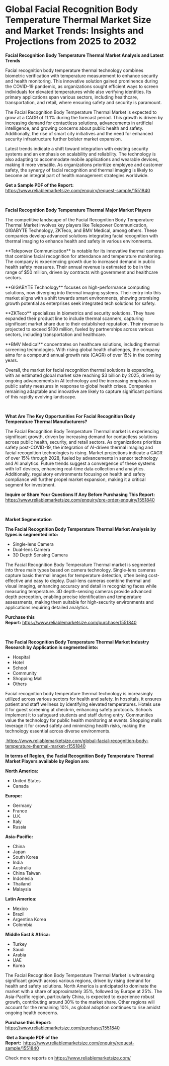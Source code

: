 <p><h1>Global Facial Recognition Body Temperature Thermal Market Size and Market Trends: Insights and Projections from 2025 to 2032</h1></p><p><strong>Facial Recognition Body Temperature Thermal Market Analysis and Latest Trends</strong></p>
<p><p>Facial recognition body temperature thermal technology combines biometric verification with temperature measurement to enhance security and health monitoring. This innovative solution gained prominence during the COVID-19 pandemic, as organizations sought efficient ways to screen individuals for elevated temperatures while also verifying identities. Its primary applications span various sectors, including healthcare, transportation, and retail, where ensuring safety and security is paramount.</p><p>The Facial Recognition Body Temperature Thermal Market is expected to grow at a CAGR of 11.1% during the forecast period. This growth is driven by increasing demand for contactless solutions, advancements in artificial intelligence, and growing concerns about public health and safety. Additionally, the rise of smart city initiatives and the need for enhanced security infrastructure further bolster market expansion.</p><p>Latest trends indicate a shift toward integration with existing security systems and an emphasis on scalability and reliability. The technology is also adapting to accommodate mobile applications and wearable devices, making it more versatile. As organizations prioritize employee and customer safety, the synergy of facial recognition and thermal imaging is likely to become an integral part of health management strategies worldwide.</p></p>
<p><strong>Get a Sample PDF of the Report:&nbsp;</strong> <a href="https://www.reliablemarketsize.com/enquiry/request-sample/1551840?utm_campaign=3528&utm_medium=2&utm_source=Github&utm_content=ia&utm_term=05042025&utm_id=facial-recognition-body-temperature-thermal">https://www.reliablemarketsize.com/enquiry/request-sample/1551840</a></p>
<p>&nbsp;</p>
<p><strong>Facial Recognition Body Temperature Thermal Major Market Players</strong></p>
<p><p>The competitive landscape of the Facial Recognition Body Temperature Thermal Market involves key players like Telepower Communication, GIGABYTE Technology, ZKTeco, and BMV Medical, among others. These companies develop advanced solutions integrating facial recognition with thermal imaging to enhance health and safety in various environments.</p><p>**Telepower Communication** is notable for its innovative thermal cameras that combine facial recognition for attendance and temperature monitoring. The company is experiencing growth due to increased demand in public health safety measures. Their annual revenue is estimated to be in the range of $50 million, driven by contracts with government and healthcare sectors.</p><p>**GIGABYTE Technology** focuses on high-performance computing solutions, now diverging into thermal imaging systems. Their entry into this market aligns with a shift towards smart environments, showing promising growth potential as enterprises seek integrated tech solutions for safety.</p><p>**ZKTeco** specializes in biometrics and security solutions. They have expanded their product line to include thermal scanners, capturing significant market share due to their established reputation. Their revenue is projected to exceed $100 million, fueled by partnerships across various sectors, including transportation and healthcare.</p><p>**BMV Medical** concentrates on healthcare solutions, including thermal screening technologies. With rising global health challenges, the company aims for a compound annual growth rate (CAGR) of over 15% in the coming years.</p><p>Overall, the market for facial recognition thermal solutions is expanding, with an estimated global market size reaching $3 billion by 2025, driven by ongoing advancements in AI technology and the increasing emphasis on public safety measures in response to global health crises. Companies remaining adaptable and innovative are likely to capture significant portions of this rapidly evolving landscape.</p></p>
<p>&nbsp;</p>
<p><strong>What Are The Key Opportunities For Facial Recognition Body Temperature Thermal Manufacturers?</strong></p>
<p><p>The Facial Recognition Body Temperature Thermal market is experiencing significant growth, driven by increasing demand for contactless solutions across public health, security, and retail sectors. As organizations prioritize safety post-COVID-19, the integration of AI-driven thermal imaging and facial recognition technologies is rising. Market projections indicate a CAGR of over 15% through 2028, fueled by advancements in sensor technology and AI analytics. Future trends suggest a convergence of these systems with IoT devices, enhancing real-time data collection and analytics. Additionally, regulatory environments focusing on health and safety compliance will further propel market expansion, making it a critical segment for investment.</p></p>
<p><strong>Inquire or Share Your Questions If Any Before Purchasing This Report:</strong> <a href="https://www.reliablemarketsize.com/enquiry/pre-order-enquiry/1551840?utm_campaign=3528&utm_medium=2&utm_source=Github&utm_content=ia&utm_term=05042025&utm_id=facial-recognition-body-temperature-thermal">https://www.reliablemarketsize.com/enquiry/pre-order-enquiry/1551840</a></p>
<p>&nbsp;</p>
<p><strong>Market Segmentation</strong></p>
<p><strong>The Facial Recognition Body Temperature Thermal Market Analysis by types is segmented into:</strong></p>
<p><ul><li>Single-lens Camera</li><li>Dual-lens Camera</li><li>3D Depth Sensing Camera</li></ul></p>
<p><p>The Facial Recognition Body Temperature Thermal market is segmented into three main types based on camera technology. Single-lens cameras capture basic thermal images for temperature detection, often being cost-effective and easy to deploy. Dual-lens cameras combine thermal and visual imaging, enhancing accuracy and detail in recognizing faces while measuring temperature. 3D depth-sensing cameras provide advanced depth perception, enabling precise identification and temperature assessments, making them suitable for high-security environments and applications requiring detailed analytics.</p></p>
<p><strong>Purchase this Report:&nbsp;</strong><a href="https://www.reliablemarketsize.com/purchase/1551840?utm_campaign=3528&utm_medium=2&utm_source=Github&utm_content=ia&utm_term=05042025&utm_id=facial-recognition-body-temperature-thermal">https://www.reliablemarketsize.com/purchase/1551840</a></p>
<p>&nbsp;</p>
<p><strong>The Facial Recognition Body Temperature Thermal Market Industry Research by Application is segmented into:</strong></p>
<p><ul><li>Hospital</li><li>Hotel</li><li>School</li><li>Community</li><li>Shopping Mall</li><li>Others</li></ul></p>
<p><p>Facial recognition body temperature thermal technology is increasingly utilized across various sectors for health and safety. In hospitals, it ensures patient and staff wellness by identifying elevated temperatures. Hotels use it for guest screening at check-in, enhancing safety protocols. Schools implement it to safeguard students and staff during entry. Communities value the technology for public health monitoring at events. Shopping malls leverage it for crowd safety and minimizing health risks, making the technology essential across diverse environments.</p></p>
<p><a href="https://www.reliablemarketsize.com/global-facial-recognition-body-temperature-thermal-market-r1551840?utm_campaign=3528&utm_medium=2&utm_source=Github&utm_content=ia&utm_term=05042025&utm_id=facial-recognition-body-temperature-thermal">&nbsp;https://www.reliablemarketsize.com/global-facial-recognition-body-temperature-thermal-market-r1551840</a></p>
<p><strong>In terms of Region, the Facial Recognition Body Temperature Thermal Market Players available by Region are:</strong></p>
<p>
    <p> <strong> North America: </strong>
        <ul>
            <li>United States</li>
            <li>Canada</li>
        </ul>
        </p> 
    <p> <strong> Europe: </strong>
        <ul>
            <li>Germany</li>
            <li>France</li>
            <li>U.K.</li>
            <li>Italy</li>
            <li>Russia</li>
        </ul>
        </p> 
    <p> <strong> Asia-Pacific: </strong>
        <ul>
            <li>China</li>
            <li>Japan</li>
            <li>South Korea</li>
            <li>India</li>
            <li>Australia</li>
            <li>China Taiwan</li>
            <li>Indonesia</li>
            <li>Thailand</li>
            <li>Malaysia</li>
        </ul>
        </p> 
    <p> <strong> Latin America: </strong>
        <ul>
            <li>Mexico</li>
            <li>Brazil</li>
            <li>Argentina Korea</li>
            <li>Colombia</li>
        </ul>
        </p> 
    <p> <strong> Middle East & Africa: </strong>
        <ul>
            <li>Turkey</li>
            <li>Saudi</li>
            <li>Arabia</li>
            <li>UAE</li>
            <li>Korea</li>
        </ul>
    </p>
    </p>
<p><p>The Facial Recognition Body Temperature Thermal Market is witnessing significant growth across various regions, driven by rising demand for health and safety solutions. North America is anticipated to dominate the market with a share of approximately 35%, followed by Europe at 25%. The Asia-Pacific region, particularly China, is expected to experience robust growth, contributing around 30% to the market share. Other regions will account for the remaining 10%, as global adoption continues to rise amidst ongoing health concerns.</p></p>
<p><strong>Purchase this Report: </strong><a href="https://www.reliablemarketsize.com/purchase/1551840?utm_campaign=3528&utm_medium=2&utm_source=Github&utm_content=ia&utm_term=05042025&utm_id=facial-recognition-body-temperature-thermal">https://www.reliablemarketsize.com/purchase/1551840</a></p>
<p>&nbsp;<strong>Get a Sample PDF of the Report:&nbsp;&nbsp;</strong><a href="https://www.reliablemarketsize.com/enquiry/request-sample/1551840?utm_campaign=3528&utm_medium=2&utm_source=Github&utm_content=ia&utm_term=05042025&utm_id=facial-recognition-body-temperature-thermal">https://www.reliablemarketsize.com/enquiry/request-sample/1551840</a></p>
<p><strong></strong></p>
<p>Check more reports on <a href="https://www.reliablemarketsize.com/?utm_campaign=3528&utm_medium=2&utm_source=Github&utm_content=ia&utm_term=05042025&utm_id=facial-recognition-body-temperature-thermal">https://www.reliablemarketsize.com/</a></p>